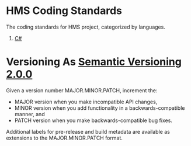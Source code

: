 # HMS Coding Standards
The coding standards for HMS project, categorized by languages.

1. [C#](/CloudHMS/HMS.Sample.CodingStandard/tree/9e1987d012d1ac5319f3187c1db2bcc6c95da5af/C%23)

# Versioning As [Semantic Versioning 2.0.0](https://semver.org/)

Given a version number MAJOR.MINOR.PATCH, increment the:
- MAJOR version when you make incompatible API changes,
- MINOR version when you add functionality in a backwards-compatible manner, and
- PATCH version when you make backwards-compatible bug fixes.

Additional labels for pre-release and build metadata are available as extensions to the MAJOR.MINOR.PATCH format.
